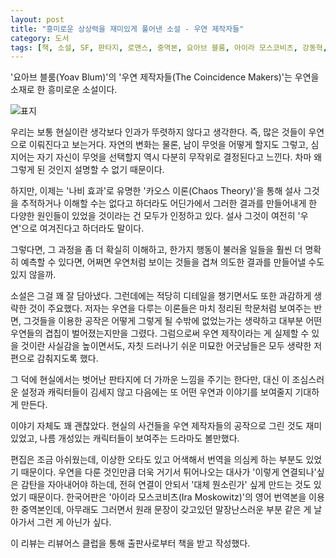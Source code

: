 ```yaml
---
layout: post
title: "흥미로운 상상력을 재미있게 풀어낸 소설 - 우연 제작자들"
category: 도서
tags: [책, 소설, SF, 판타지, 로맨스, 중역본, 요아브 블룸, 아이라 모스코비츠, 강동혁, 푸른숲, 리뷰어스 클럽, 서평]
---
```


'요아브 블룸(Yoav Blum)'의
'우연 제작자들(The Coincidence Makers)'는
우연을 소재로 한 흥미로운 소설이다.

![표지](https://images2.imgbox.com/a9/4c/NMUUoDLU_o.jpg)

우리는 보통 현실이란 생각보다 인과가 뚜렷하지 않다고 생각한다.
즉, 많은 것들이 우연으로 이뤄진다고 보는거다.
자연의 변화는 물론,
남이 무엇을 어떻게 할지도 그렇고,
심지어는 자기 자신이 무엇을 선택할지 역시 다분히 무작위로 결정된다고 느낀다.
차마 왜 그렇게 된 것인지 설명할 수 없기 때문이다.

하지만, 이제는 '나비 효과'로 유명한 '카오스 이론(Chaos Theory)'을 통해
설사 그것을 추적하거나 이해할 수는 없다고 하더라도
어딘가에서 그러한 결과를 만들어내게 한 다양한 원인들이 있었을 것이라는 건 모두가 인정하고 있다.
설사 그것이 여전히 '우연'으로 여겨진다고 하더라도 말이다.

그렇다면, 그 과정을 좀 더 확실히 이해하고,
한가지 행동이 불러올 일들을 훨씬 더 명확히 예측할 수 있다면,
어쩌면 우연처럼 보이는 것들을 겹쳐 의도한 결과를 만들어낼 수도 있지 않을까.

소설은 그걸 꽤 잘 담아냈다.
그런데에는 적당히 디테일을 챙기면서도 또한 과감하게 생략한 것이 주요했다.
저자는 우연을 다루는 이론들은 마치 정리된 학문처럼 보여주는 반면,
그것들을 이용한 공작은 어떻게 그렇게 될 수밖에 없었는가는 생략하고
대부분 어떤 우연들의 겹칩이 벌어졌는지만을 그렸다.
그럼으로써 우연 제작이라는 게 실제할 수 있을 것이란 사실감을 높이면서도,
자칫 드러나기 쉬운 미묘한 어긋남들은 모두 생략한 저 편으로 감춰지도록 했다.

그 덕에 현실에서는 벗어난 판타지에 더 가까운 느낌을 주기는 한다만,
대신 이 조심스러운 설정과 캐릭터들이 김세지 않고
다음에는 또 어떤 우연과 이야기를 보여줄지 기대하게 만든다.

이야기 자체도 꽤 괜찮았다.
현실의 사건들을 우연 제작자들의 공작으로 그린 것도 재미있었고,
나름 개성있는 캐릭터들이 보여주는 드라마도 볼만했다.

편집은 조금 아쉬웠는데,
이상한 오타도 있고 어색해서 번역을 의심케 하는 부분도 있었기 때문이다.
우연을 다룬 것인만큼 더욱 거기서 튀어나오는 대사가 '이렇게 연결되나'싶은 감탄을 자아내어야 하는데,
전혀 연결이 안되서 '대체 뭔소린가' 싶게 만드는 것도 있었기 때문이다.
한국어판은 '아이라 모스코비츠(Ira Moskowitz)'의 영어 번역본을 이용한 중역본인데,
아무래도 그러면서 원래 문장이 갖고있던 말장난스러운 부분 같은 게 날아가서 그런 게 아닌가 싶다.



<div class="im im-info">
이 리뷰는 리뷰어스 클럽을 통해 출판사로부터 책을 받고 작성했다.
</div>
